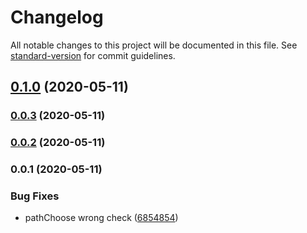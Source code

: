# Changelog

All notable changes to this project will be documented in this file. See [standard-version](https://github.com/conventional-changelog/standard-version) for commit guidelines.

## [0.1.0](https://github.com/LasaleFamine/create-app/compare/v0.0.3...v0.1.0) (2020-05-11)

### [0.0.3](https://github.com/LasaleFamine/create-app/compare/v0.0.2...v0.0.3) (2020-05-11)

### [0.0.2](https://github.com/LasaleFamine/create-app/compare/v0.0.1...v0.0.2) (2020-05-11)

### 0.0.1 (2020-05-11)


### Bug Fixes

* pathChoose wrong check ([6854854](https://github.com/LasaleFamine/create-app/commit/685485481c17abe52304d5661ad418d2ac391a71))
